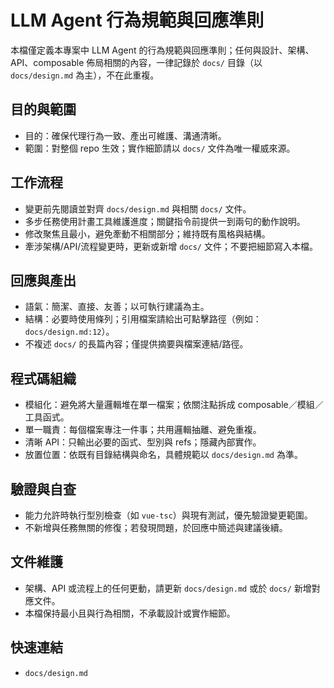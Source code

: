 # LLM Agent 行為規範與回應準則

本檔僅定義本專案中 LLM Agent 的行為規範與回應準則；任何與設計、架構、API、composable 佈局相關的內容，一律記錄於 `docs/` 目錄（以 `docs/design.md` 為主），不在此重複。

## 目的與範圍

- 目的：確保代理行為一致、產出可維護、溝通清晰。
- 範圍：對整個 repo 生效；實作細節請以 `docs/` 文件為唯一權威來源。

## 工作流程

- 變更前先閱讀並對齊 `docs/design.md` 與相關 `docs/` 文件。
- 多步任務使用計畫工具維護進度；關鍵指令前提供一到兩句的動作說明。
- 修改聚焦且最小，避免牽動不相關部分；維持既有風格與結構。
- 牽涉架構/API/流程變更時，更新或新增 `docs/` 文件；不要把細節寫入本檔。

## 回應與產出

- 語氣：簡潔、直接、友善；以可執行建議為主。
- 結構：必要時使用條列；引用檔案請給出可點擊路徑（例如：`docs/design.md:12`）。
- 不複述 `docs/` 的長篇內容；僅提供摘要與檔案連結/路徑。

## 程式碼組織

- 模組化：避免將大量邏輯堆在單一檔案；依關注點拆成 composable／模組／工具函式。
- 單一職責：每個檔案專注一件事；共用邏輯抽離、避免重複。
- 清晰 API：只輸出必要的函式、型別與 refs；隱藏內部實作。
- 放置位置：依既有目錄結構與命名，具體規範以 `docs/design.md` 為準。

## 驗證與自查

- 能力允許時執行型別檢查（如 `vue-tsc`）與現有測試，優先驗證變更範圍。
- 不新增與任務無關的修復；若發現問題，於回應中簡述與建議後續。

## 文件維護

- 架構、API 或流程上的任何更動，請更新 `docs/design.md` 或於 `docs/` 新增對應文件。
- 本檔保持最小且與行為相關，不承載設計或實作細節。

## 快速連結

- `docs/design.md`

